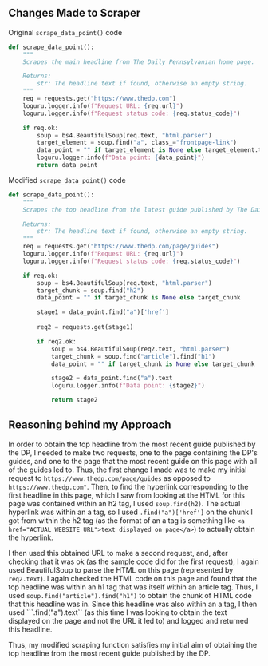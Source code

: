 ## Changes Made to Scraper

Original ```scrape_data_point()``` code

```python
def scrape_data_point():
    """
    Scrapes the main headline from The Daily Pennsylvanian home page.

    Returns:
        str: The headline text if found, otherwise an empty string.
    """
    req = requests.get("https://www.thedp.com")
    loguru.logger.info(f"Request URL: {req.url}")
    loguru.logger.info(f"Request status code: {req.status_code}")

    if req.ok:
        soup = bs4.BeautifulSoup(req.text, "html.parser")
        target_element = soup.find("a", class_="frontpage-link")
        data_point = "" if target_element is None else target_element.text
        loguru.logger.info(f"Data point: {data_point}")
        return data_point
```

Modified ```scrape_data_point()``` code

```python
def scrape_data_point():
    """
    Scrapes the top headline from the latest guide published by The Daily Pennsylvanian. 

    Returns:
        str: The headline text if found, otherwise an empty string.
    """
    req = requests.get("https://www.thedp.com/page/guides")
    loguru.logger.info(f"Request URL: {req.url}")
    loguru.logger.info(f"Request status code: {req.status_code}")

    if req.ok:
        soup = bs4.BeautifulSoup(req.text, "html.parser")
        target_chunk = soup.find("h2")
        data_point = "" if target_chunk is None else target_chunk

        stage1 = data_point.find("a")['href']
        
        req2 = requests.get(stage1)

        if req2.ok: 
            soup = bs4.BeautifulSoup(req2.text, "html.parser")
            target_chunk = soup.find("article").find("h1")
            data_point = "" if target_chunk is None else target_chunk

            stage2 = data_point.find("a").text
            loguru.logger.info(f"Data point: {stage2}")

            return stage2
```


## Reasoning behind my Approach
In order to obtain the top headline from the most recent guide published by the DP, I needed to make two requests, one to the page containing the DP's guides, and one to the page that the most recent guide on this page with all of the guides led to. Thus, the first change I made was to make my initial request to ```https://www.thedp.com/page/guides``` as opposed to ```https://www.thedp.com"```. Then, to find the hyperlink corresponding to the first headline in this page, which I saw from looking at the HTML for this page was contained within an h2 tag, I used ```soup.find(h2)```. The actual hyperlink was within an a tag, so I used ```.find("a")['href']``` on the chunk I got from within the h2 tag (as the format of an a tag is something like ```<a href="ACTUAL WEBSITE URL">text displayed on page</a>```) to actually obtain the hyperlink. 

I then used this obtained URL to make a second request, and, after checking that it was ok (as the sample code did for the first request),
I again used BeautifulSoup to parse the HTML on this page (represented by ```req2.text```). I again checked the HTML code on this page and found that the top headline was within an h1 tag that was itself within an article tag. Thus, I used ```soup.find("article").find("h1")``` to obtain the chunk of HTML code that this headline was in. Since this headline was also within an a tag, I then used ```.find("a").text`` (as this time I was looking to obtain the text displayed on the page and not the URL it led to) and logged and returned this headline. 

Thus, my modified scraping function satisfies my initial aim of obtaining the top headline from the most recent guide published by the DP. 
